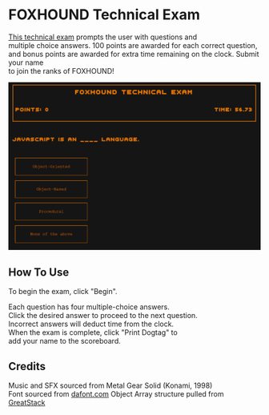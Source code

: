 # FOXHOUND Technical Exam

[This technical exam](https://elrond-hubbard.github.io/foxhound-technical-exam/) prompts the user with questions and  
multiple choice answers. 100 points are awarded for each correct question,  
and bonus points are awarded for extra time remaining on the clock. Submit your name  
to join the ranks of FOXHOUND!

![Image](screenshot.png)

## How To Use

To begin the exam, click "Begin".

Each question has four multiple-choice answers.  
Click the desired answer to proceed to the next question.  
Incorrect answers will deduct time from the clock.  
When the exam is complete, click "Print Dogtag" to  
add your name to the scoreboard.

## Credits

Music and SFX sourced from Metal Gear Solid (Konami, 1998)  
Font sourced from [dafont.com](https://www.dafont.com/000webfont.font)
Object Array structure pulled from [GreatStack](https://youtu.be/PBcqGxrr9g8)